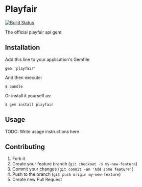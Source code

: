 # Playfair

[![Build Status](https://travis-ci.org/trobrock/playfair_gem.png?branch=master)](https://travis-ci.org/trobrock/playfair_gem)

The official playfair api gem.

## Installation

Add this line to your application's Gemfile:

    gem 'playfair'

And then execute:

    $ bundle

Or install it yourself as:

    $ gem install playfair

## Usage

TODO: Write usage instructions here

## Contributing

1. Fork it
2. Create your feature branch (`git checkout -b my-new-feature`)
3. Commit your changes (`git commit -am 'Add some feature'`)
4. Push to the branch (`git push origin my-new-feature`)
5. Create new Pull Request
